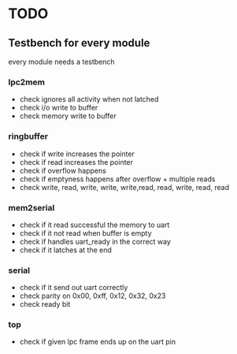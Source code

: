 # TODO

## Testbench for every module

every module needs a testbench

### lpc2mem

* check ignores all activity when not latched
* check i/o write to buffer
* check memory write to buffer

### ringbuffer

* check if write increases the pointer
* check if read increases the pointer
* check if overflow happens
* check if emptyness happens after overflow + multiple reads
* check write, read, write, write, write,read, read, write, read, read

### mem2serial

* check if it read successful the memory to uart
* check if it not read when buffer is empty
* check if handles uart\_ready in the correct way
* check if it latches at the end

### serial

* check if it send out uart correctly
* check parity on 0x00, 0xff, 0x12, 0x32, 0x23
* check ready bit

### top

* check if given lpc frame ends up on the uart pin
